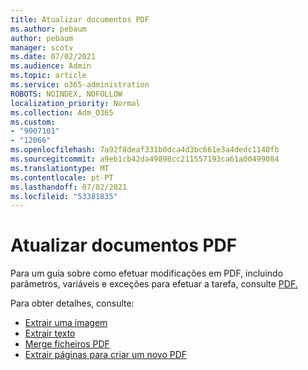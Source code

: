 ```yaml
---
title: Atualizar documentos PDF
ms.author: pebaum
author: pebaum
manager: scotv
ms.date: 07/02/2021
ms.audience: Admin
ms.topic: article
ms.service: o365-administration
ROBOTS: NOINDEX, NOFOLLOW
localization_priority: Normal
ms.collection: Adm_O365
ms.custom:
- "9007101"
- "12066"
ms.openlocfilehash: 7a92f8deaf331b0dca4d3bc661e3a4dedc1140fb
ms.sourcegitcommit: a9eb1cb42da49898cc211557193ca61a00499084
ms.translationtype: MT
ms.contentlocale: pt-PT
ms.lasthandoff: 07/02/2021
ms.locfileid: "53381835"
---
```

# <a name="update-pdf-documents"></a>Atualizar documentos PDF

Para um guia sobre como efetuar modificações em PDF, incluindo parâmetros, variáveis e exceções para efetuar a tarefa, consulte [PDF.](/power-automate/desktop-flows/actions-reference/pdf)

Para obter detalhes, consulte:

- [Extrair uma imagem](/power-automate/desktop-flows/actions-reference/pdf#pdf-actions)
- [Extrair texto](/power-automate/desktop-flows/actions-reference/pdf#extracttextfrompdfaction)
- [Merge ficheiros PDF](/power-automate/desktop-flows/actions-reference/pdf#mergefiles)
- [Extrair páginas para criar um novo PDF](/power-automate/desktop-flows/actions-reference/pdf#extractpages)
